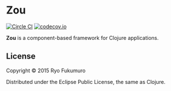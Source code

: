 # Zou

[![Circle CI](https://circleci.com/gh/rfkm/zou.svg?style=svg&circle-token=1b92c8b8004d0c119f6424c31fdeaf36756e3e90)](https://circleci.com/gh/rfkm/zou)
[![codecov.io](https://codecov.io/github/rfkm/zou/coverage.svg?branch=master&token=C99JZMX9ml)](https://codecov.io/github/rfkm/zou?branch=master)

**Zou** is a component-based framework for Clojure applications.

## License

Copyright © 2015 Ryo Fukumuro

Distributed under the Eclipse Public License, the same as Clojure.
